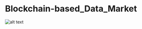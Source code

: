 # Blockchain-based_Data_Market

![alt text](https://github.com/mttoghani/Blockchain-based_Data_Market/blob/master/Poster.jpg)
